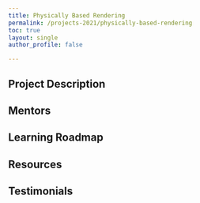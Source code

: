 ```yaml
---
title: Physically Based Rendering
permalink: /projects-2021/physically-based-rendering
toc: true
layout: single
author_profile: false

---
```


## Project Description

## Mentors

## Learning Roadmap

## Resources

## Testimonials
